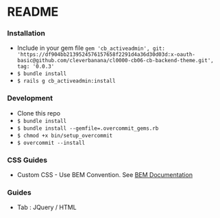 # README

### Installation
* Include in your gem file `gem 'cb_activeadmin', git: 'https://df904bb2139524576157658f2291d4a36d30d03d:x-oauth-basic@github.com/cleverbanana/cl0000-cb06-cb-backend-theme.git', tag: '0.0.3'
`
* `$ bundle install`
* `$ rails g cb_activeadmin:install`

### Development
* Clone this repo
* `$ bundle install`
* `$ bundle install --gemfile=.overcommit_gems.rb`
* `$ chmod +x bin/setup_overcommit`
* `$ overcommit --install`

### CSS Guides
* Custom CSS - Use BEM Convention. See [BEM Documentation](http://getbem.com/naming/)


### Guides
- Tab : JQuery / HTML
